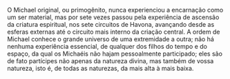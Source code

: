 ﻿O Michael original, ou primogênito, nunca experienciou a encarnação como um ser material, mas por sete vezes passou pela experiência de ascensão da criatura espiritual, nos sete circuitos de Havona, avançando desde as esferas externas até o circuito mais interno da criação central. A ordem de Michael conhece o grande universo de uma extremidade a outra; não há nenhuma experiência essencial, de qualquer dos filhos do tempo e do espaço, da qual os Michaéis não hajam pessoalmente participado; eles são de fato partícipes não apenas da natureza divina, mas também de vossa natureza, isto é, de todas as naturezas, da mais alta à mais baixa.